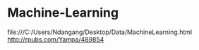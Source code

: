 # Machine-Learning
file:///C:/Users/Ndangang/Desktop/Data/MachineLearning.html
http://rpubs.com/Yampa/489854 


